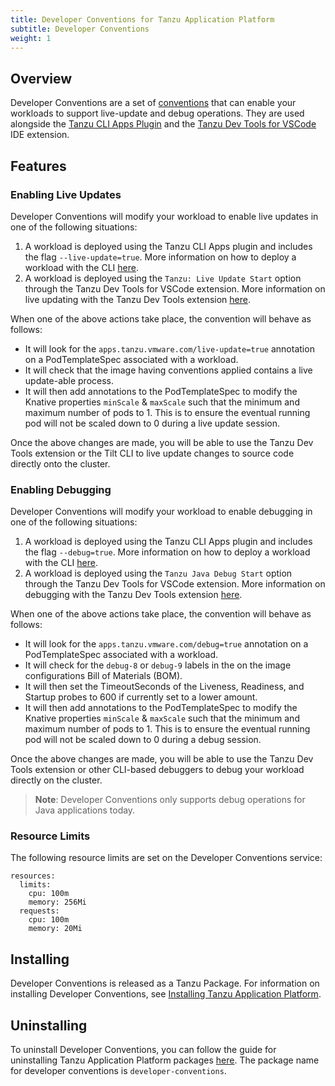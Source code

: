 ```yaml
---
title: Developer Conventions for Tanzu Application Platform
subtitle: Developer Conventions
weight: 1
---
```


## Overview

Developer Conventions are a set of [conventions](../convention-service/about.md) that can enable your workloads to support live-update and debug operations. They are used alongside the [Tanzu CLI Apps Plugin](../cli-plugins/apps/overview-installation.md) and the [Tanzu Dev Tools for VSCode](../vscode-extension/about.md) IDE extension.

## Features

### Enabling Live Updates

Developer Conventions will modify your workload to enable live updates in one of the following situations:

1. A workload is deployed using the Tanzu CLI Apps plugin and includes the flag `--live-update=true`. More information on how to deploy a workload with the CLI [here](../cli-plugins/apps/command-reference/tanzu_apps_workload_apply.md).
1. A workload is deployed using the `Tanzu: Live Update Start` option through the Tanzu Dev Tools for VSCode extension. More information on live updating with the Tanzu Dev Tools extension [here](../vscode-extension/usage-getting-started.md).

When one of the above actions take place, the convention will behave as follows:

- It will look for the `apps.tanzu.vmware.com/live-update=true` annotation on a PodTemplateSpec associated with a workload.
- It will check that the image having conventions applied contains a live update-able process.
- It will then add annotations to the PodTemplateSpec to modify the Knative properties `minScale` & `maxScale` such that the minimum and maximum number of pods to 1. This is to ensure the eventual running pod will not be scaled down to 0 during a live update session.

Once the above changes are made, you will be able to use the Tanzu Dev Tools extension or the Tilt CLI to live update changes to source code directly onto the cluster.

### Enabling Debugging

Developer Conventions will modify your workload to enable debugging in one of the following situations:

1. A workload is deployed using the Tanzu CLI Apps plugin and includes the flag `--debug=true`. More information on how to deploy a workload with the CLI [here](../cli-plugins/apps/command-reference/tanzu_apps_workload_apply.md).
1. A workload is deployed using the `Tanzu Java Debug Start` option through the Tanzu Dev Tools for VSCode extension. More information on debugging with the Tanzu Dev Tools extension [here](../vscode-extension/usage-getting-started.md).

When one of the above actions take place, the convention will behave as follows:

- It will look for the `apps.tanzu.vmware.com/debug=true` annotation on a PodTemplateSpec associated with a workload.
- It will check for the `debug-8` or `debug-9` labels in the on the image configurations Bill of Materials (BOM).
- It will then set the TimeoutSeconds of the Liveness, Readiness, and Startup probes to 600 if currently set to a lower amount.
- It will then add annotations to the PodTemplateSpec to modify the Knative properties `minScale` & `maxScale` such that the minimum and maximum number of pods to 1. This is to ensure the eventual running pod will not be scaled down to 0 during a debug session.

Once the above changes are made, you will be able to use the Tanzu Dev Tools extension or other CLI-based debuggers to debug your workload directly on the cluster.

>**Note**: Developer Conventions only supports debug operations for Java applications today.

### Resource Limits

The following resource limits are set on the Developer Conventions service:

```
resources:
  limits:
	cpu: 100m
	memory: 256Mi
  requests:
	cpu: 100m
	memory: 20Mi
```

## Installing

Developer Conventions is released as a Tanzu Package. For information on installing Developer Conventions, see [Installing Tanzu Application Platform](../install-intro.md).

## Uninstalling

To uninstall Developer Conventions, you can follow the  guide for uninstalling Tanzu Application Platform packages [here](https://docs.vmware.com/en/VMware-Tanzu-Application-Platform/0.4/tap/GUID-uninstall.html). The package name for developer conventions is `developer-conventions`.
